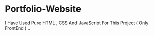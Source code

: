 # Portfolio-Website
I Have Used Pure HTML , CSS And JavaScript For This  Project ( Only FrontEnd ) ..
